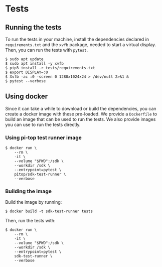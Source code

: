 # Tests

## Running the tests

To run the tests in your machine, install the dependencies declared in `requirements.txt` and the `xvfb` package, needed to start a virtual display. Then, you can run the tests with `pytest`.

```
$ sudo apt update
$ sudo apt install -y xvfb
$ pip3 install -r tests/requirements.txt
$ export DISPLAY=:0
$ Xvfb -ac :0 -screen 0 1280x1024x24 > /dev/null 2>&1 &
$ pytest --verbose
```

## Using docker

Since it can take a while to download or build the dependencies, you can create a docker image with these pre-loaded. We provide a `Dockerfile` to build an image that can be used to run the tests. We also provide images you can use to run the tests directly.

### Using pi-top test runner image

```
$ docker run \
    --rm \
    -it \
    --volume "$PWD":/sdk \
    --workdir /sdk \
    --entrypoint=pytest \
    pitop/sdk-test-runner \
    --verbose
```

### Building the image

Build the image by running:

```
$ docker build -t sdk-test-runner tests
```

Then, run the tests with:

```
$ docker run \
    --rm \
    -it \
    --volume "$PWD":/sdk \
    --workdir /sdk \
    --entrypoint=pytest \
    sdk-test-runner \
    --verbose
```
